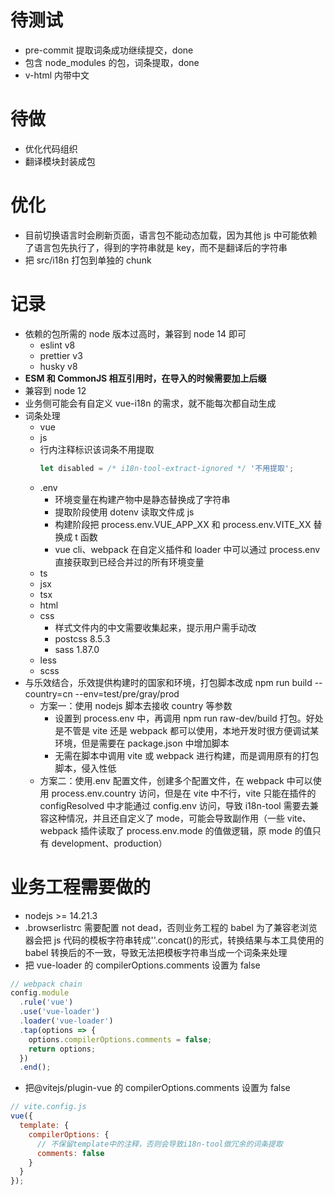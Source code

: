 # 待测试

- pre-commit 提取词条成功继续提交，done
- 包含 node_modules 的包，词条提取，done
- v-html 内带中文

# 待做

- 优化代码组织
- 翻译模块封装成包

# 优化

- 目前切换语言时会刷新页面，语言包不能动态加载，因为其他 js 中可能依赖了语言包先执行了，得到的字符串就是 key，而不是翻译后的字符串
- 把 src/i18n 打包到单独的 chunk

# 记录

- 依赖的包所需的 node 版本过高时，兼容到 node 14 即可
  - eslint v8
  - prettier v3
  - husky v8
- **ESM 和 CommonJS 相互引用时，在导入的时候需要加上后缀**
- 兼容到 node 12
- 业务侧可能会有自定义 vue-i18n 的需求，就不能每次都自动生成
- 词条处理
  - vue
  - js
  - 行内注释标识该词条不用提取
    ```js
    let disabled = /* i18n-tool-extract-ignored */ '不用提取';
    ```
  - .env
    - 环境变量在构建产物中是静态替换成了字符串
    - 提取阶段使用 dotenv 读取文件成 js
    - 构建阶段把 process.env.VUE_APP_XX 和 process.env.VITE_XX 替换成 t 函数
    - vue cli、webpack 在自定义插件和 loader 中可以通过 process.env 直接获取到已经合并过的所有环境变量
  - ts
  - jsx
  - tsx
  - html
  - css
    - 样式文件内的中文需要收集起来，提示用户需手动改
    - postcss 8.5.3
    - sass 1.87.0
  - less
  - scss
- 与乐效结合，乐效提供构建时的国家和环境，打包脚本改成 npm run build --country=cn --env=test/pre/gray/prod
  - 方案一：使用 nodejs 脚本去接收 country 等参数
    - 设置到 process.env 中，再调用 npm run raw-dev/build 打包。好处是不管是 vite 还是 webpack 都可以使用，本地开发时很方便调试某环境，但是需要在 package.json 中增加脚本
    - 无需在脚本中调用 vite 或 webpack 进行构建，而是调用原有的打包脚本，侵入性低
  - 方案二：使用.env 配置文件，创建多个配置文件，在 webpack 中可以使用 process.env.country 访问，但是在 vite 中不行，vite 只能在插件的 configResolved 中才能通过 config.env 访问，导致 i18n-tool 需要去兼容这种情况，并且还自定义了 mode，可能会导致副作用（一些 vite、webpack 插件读取了 process.env.mode 的值做逻辑，原 mode 的值只有 development、production）

# 业务工程需要做的

- nodejs >= 14.21.3
- .browserlistrc 需要配置 not dead，否则业务工程的 babel 为了兼容老浏览器会把 js 代码的模板字符串转成''.concat()的形式，转换结果与本工具使用的 babel 转换后的不一致，导致无法把模板字符串当成一个词条来处理
- 把 vue-loader 的 compilerOptions.comments 设置为 false

```js
// webpack chain
config.module
  .rule('vue')
  .use('vue-loader')
  .loader('vue-loader')
  .tap(options => {
    options.compilerOptions.comments = false;
    return options;
  })
  .end();
```

- 把@vitejs/plugin-vue 的 compilerOptions.comments 设置为 false

```js
// vite.config.js
vue({
  template: {
    compilerOptions: {
      // 不保留template中的注释，否则会导致i18n-tool做冗余的词条提取
      comments: false
    }
  }
});
```
